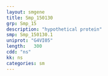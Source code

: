 ```yaml
---
layout: smgene
title: Smp_150130
grp: Smp_15
description: "hypothetical protein"
smp: Smp_150130.1
uniprot: "G4VI05"
length:   300
cdd: "ns"
kk: ns
categories: sm
---
```

